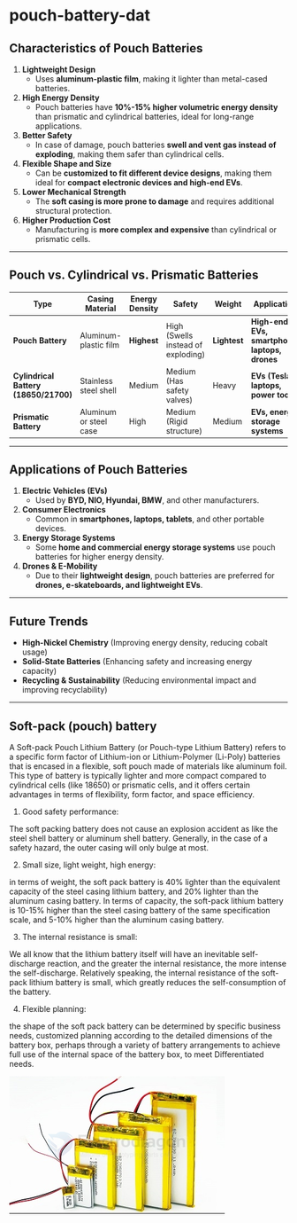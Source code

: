 
# pouch-battery-dat





## **Characteristics of Pouch Batteries**
1. **Lightweight Design**  
   - Uses **aluminum-plastic film**, making it lighter than metal-cased batteries.  
2. **High Energy Density**  
   - Pouch batteries have **10%-15% higher volumetric energy density** than prismatic and cylindrical batteries, ideal for long-range applications.  
3. **Better Safety**  
   - In case of damage, pouch batteries **swell and vent gas instead of exploding**, making them safer than cylindrical cells.  
4. **Flexible Shape and Size**  
   - Can be **customized to fit different device designs**, making them ideal for **compact electronic devices and high-end EVs**.  
5. **Lower Mechanical Strength**  
   - The **soft casing is more prone to damage** and requires additional structural protection.  
6. **Higher Production Cost**  
   - Manufacturing is **more complex and expensive** than cylindrical or prismatic cells.

---

## **Pouch vs. Cylindrical vs. Prismatic Batteries**
| **Type** | **Casing Material** | **Energy Density** | **Safety** | **Weight** | **Applications** |
|---------|----------------|----------------|------------|--------|----------------|
| **Pouch Battery** | Aluminum-plastic film | **Highest** | High (Swells instead of exploding) | **Lightest** | **High-end EVs, smartphones, laptops, drones** |
| **Cylindrical Battery (18650/21700)** | Stainless steel shell | Medium | Medium (Has safety valves) | Heavy | **EVs (Tesla), laptops, power tools** |
| **Prismatic Battery** | Aluminum or steel case | High | Medium (Rigid structure) | Medium | **EVs, energy storage systems** |

---

## **Applications of Pouch Batteries**
1. **Electric Vehicles (EVs)**  
   - Used by **BYD, NIO, Hyundai, BMW**, and other manufacturers.  
2. **Consumer Electronics**  
   - Common in **smartphones, laptops, tablets**, and other portable devices.  
3. **Energy Storage Systems**  
   - Some **home and commercial energy storage systems** use pouch batteries for higher energy density.  
4. **Drones & E-Mobility**  
   - Due to their **lightweight design**, pouch batteries are preferred for **drones, e-skateboards, and lightweight EVs**.

---

## **Future Trends**
- **High-Nickel Chemistry** (Improving energy density, reducing cobalt usage)  
- **Solid-State Batteries** (Enhancing safety and increasing energy capacity)  
- **Recycling & Sustainability** (Reducing environmental impact and improving recyclability)  

---

## Soft-pack (pouch) battery 


A Soft-pack Pouch Lithium Battery (or Pouch-type Lithium Battery) refers to a specific form factor of Lithium-ion or Lithium-Polymer (Li-Poly) batteries that is encased in a flexible, soft pouch made of materials like aluminum foil. This type of battery is typically lighter and more compact compared to cylindrical cells (like 18650) or prismatic cells, and it offers certain advantages in terms of flexibility, form factor, and space efficiency.

1. Good safety performance: 
   
The soft packing battery does not cause an explosion accident as like the steel shell battery or aluminum shell battery. Generally, in the case of a safety hazard, the outer casing will only bulge at most.

2. Small size, light weight, high energy: 

in terms of weight, the soft pack battery is 40% lighter than the equivalent capacity of the steel casing lithium battery, and 20% lighter than the aluminum casing battery. In terms of capacity, the soft-pack lithium battery is 10-15% higher than the steel casing battery of the same specification scale, and 5-10% higher than the aluminum casing battery.

3. The internal resistance is small: 

We all know that the lithium battery itself will have an inevitable self-discharge reaction, and the greater the internal resistance, the more intense the self-discharge. Relatively speaking, the internal resistance of the soft-pack lithium battery is small, which greatly reduces the self-consumption of the battery.

4. Flexible planning: 

the shape of the soft pack battery can be determined by specific business needs, customized planning according to the detailed dimensions of the battery box, perhaps through a variety of battery arrangements to achieve full use of the internal space of the battery box, to meet Differentiated needs.

![](2025-02-21-15-06-43.png)